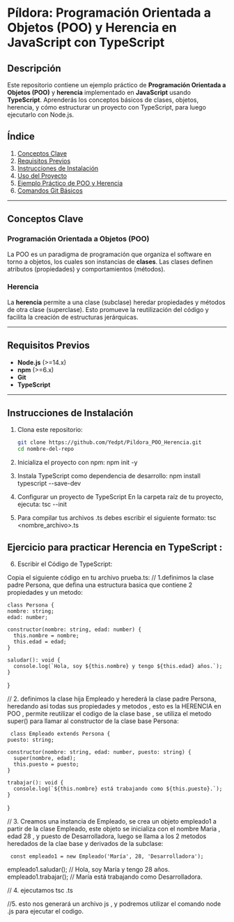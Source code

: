 # **Píldora: Programación Orientada a Objetos (POO) y Herencia en JavaScript con TypeScript**

## **Descripción**

Este repositorio contiene un ejemplo práctico de **Programación Orientada a Objetos (POO)** y **herencia** implementado en **JavaScript** usando **TypeScript**. Aprenderás los conceptos básicos de clases, objetos, herencia, y cómo estructurar un proyecto con TypeScript, para luego ejecutarlo con Node.js.

## **Índice**

1. [Conceptos Clave](#conceptos-clave)
2. [Requisitos Previos](#requisitos-previos)
3. [Instrucciones de Instalación](#instrucciones-de-instalación)
4. [Uso del Proyecto](#uso-del-proyecto)
5. [Ejemplo Práctico de POO y Herencia](#ejemplo-práctico-de-poo-y-herencia)
6. [Comandos Git Básicos](#comandos-git-básicos)

---

## **Conceptos Clave**

### **Programación Orientada a Objetos (POO)**
La POO es un paradigma de programación que organiza el software en torno a objetos, los cuales son instancias de **clases**. Las clases definen atributos (propiedades) y comportamientos (métodos).

### **Herencia**
La **herencia** permite a una clase (subclase) heredar propiedades y métodos de otra clase (superclase). Esto promueve la reutilización del código y facilita la creación de estructuras jerárquicas.

---

## **Requisitos Previos**

- **Node.js** (>=14.x)
- **npm** (>=6.x)
- **Git**
- **TypeScript**

---

## **Instrucciones de Instalación**

1. Clona este repositorio:
   ```bash
   git clone https://github.com/Yedpt/Pildora_POO_Herencia.git
   cd nombre-del-repo
2. Inicializa el proyecto con npm:
   npm init -y

3. Instala TypeScript como dependencia de desarrollo:
    npm install typescript --save-dev

4. Configurar un proyecto de TypeScript En la carpeta raíz de tu proyecto, ejecuta:
   tsc --init
   
5. Para compilar tus archivos .ts debes escribir el siguiente formato:
   tsc <nombre_archivo>.ts

## Ejercicio para practicar Herencia en TypeScript : 
 6. Escribir el Código de TypeScript:
    
Copia el siguiente código en tu archivo prueba.ts:
// 1.definimos la clase padre Persona, que defina una estructura basica que contiene 2 propiedades y un metodo:

    class Persona {
    nombre: string;
    edad: number;
  
    constructor(nombre: string, edad: number) {
      this.nombre = nombre;
      this.edad = edad;
    }
  
    saludar(): void {
      console.log(`Hola, soy ${this.nombre} y tengo ${this.edad} años.`);
    }
  }


// 2. definimos la clase hija Empleado y herederá la clase padre Persona, heredando asi todas sus propiedades y metodos , esto es la HERENCIA en POO , permite reutilizar el codigo de la clase base , se utiliza el metodo super() para llamar al constructor de la clase base Persona: 


     class Empleado extends Persona {
    puesto: string;
  
    constructor(nombre: string, edad: number, puesto: string) {
      super(nombre, edad);
      this.puesto = puesto;
    }
  
    trabajar(): void {
      console.log(`${this.nombre} está trabajando como ${this.puesto}.`);
    }
  }


// 3. Creamos una instancia de Empleado, se crea un objeto empleado1 a partir de la clase Empleado, este objeto se inicializa con el nombre Maria , edad 28 , y puesto de Desarrolladora, luego se llama a los 2 metodos heredados de la clae base y derivados de la subclase:

     const empleado1 = new Empleado('María', 28, 'Desarrolladora');
  empleado1.saludar();  // Hola, soy María y tengo 28 años.
  empleado1.trabajar(); // María está trabajando como Desarrolladora.
    

// 4. ejecutamos tsc <nombre>.ts

//5. esto nos generará un archivo js , y podremos utilizar el comando node <nombre>.js para ejecutar el codigo.
